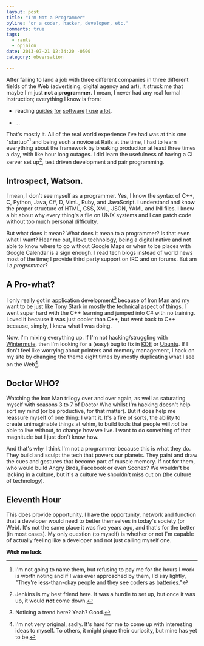 ```yaml
---
layout: post
title: "I'm Not a Programmer"
byline: "or a coder, hacker, developer, etc."
comments: true
tags:
  - rants
  - opinion
date: 2013-07-21 12:34:20 -0500
category: obversation

---
```


After failing to land a job with three different companies in three different
fields of the Web (advertising, digital agency and art), it struck me that
maybe I'm just **not a programmer**. I mean, I never had any real formal
instruction; everything I know is from:

 + reading [guides](http://php.net/manual/en/index.php)
   [for](http://guides.rubyonrails.org)
   [software](https://nose.readthedocs.org/en/latest/)
   [I use](http://qt-project.org/doc/)
   [a lot](http://foundation.zurb.com/docs).

 + ...

That's mostly it. All of the real world experience I've had was at this one
"startup"[^1] and being such a novice at [Rails](http://rubyonrails.org) at
the time, I had to learn everything about the framework by breaking production
at least three times a day, with like hour long outages. I did learn the
usefulness of having a CI server set up[^2], test driven development and pair
programming.

## Introspect, Watson.

I mean, I don't see myself as a programmer. Yes, I know the syntax of C++, C,
Python, Java, C#, D, VimL, Ruby, and JavaScript. I understand and know the
proper structure of HTML, CSS, XML, JSON, YAML and INI files. I know a bit
about why every thing's a file on UNIX systems and I can patch code without too
much personal difficulty.

But what does it mean? What does it mean to a programmer? Is that even what I
want? Hear me out, I love technology, being a digital native and not able to
know where to go without Google Maps or when to be places with Google Calendar
is a sign enough. I read tech blogs instead of world news most of the time; I
provide third party support on IRC and on forums. But am I a *programmer*?

## A Pro-what?

I only really got in application development[^3] because of Iron Man and my
want to be just like Tony Stark in mostly the technical aspect of things. I
went super hard with the C++ learning and jumped into C# with no training.
Loved it because it was just cooler than C++, but went back to C++ because,
simply, I knew what I was doing.

Now, I'm mixing everything up. If I'm not hacking/struggling with
[Wintermute][1], then I'm looking for a (easy) bug to fix in [KDE][2] or
[Ubuntu][3]. If I don't feel like worrying about pointers and memory management,
I hack on my site by changing the theme eight times by mostly duplicating what
I see on the Web[^4].

## Doctor WHO?

Watching the Iron Man trilogy over and over again, as well as saturating
myself with seasons 3 to 7 of Doctor Who whilst I'm hacking doesn't help sort
my mind (or be productive, for that matter). But it does help me reassure
myself of one thing: I want **it**. It's a fire of sorts, the ability to
create unimaginable things at whim, to build tools that people will *not* be
able to live without, to change how we live. I want to do something of that
magnitude but I just don't know how. 

And that's why I think I'm not a programmer because this is what they do. They
build and sculpt the tech that powers our planets. They paint and draw the
cues and gestures that become part of muscle memory. If not for them, who
would build Angry Birds, Facebook or even Sconex? We wouldn't be lacking in a
culture, but it's a culture we shouldn't miss out on (the culture of
technology).

## Eleventh Hour

This does provide opportunity. I have the opportunity, network and
function that a developer would need to better themselves in today's society
(or Web). It's not the same place it was five years ago, and that's for the
better (in most cases). My only question (to myself) is whether or not I'm
capable of actually feeling like a developer and not just calling myself one.

**Wish me luck**.


[1]: http://github.com/jalcine/wintermute
[2]: http://kde.org
[3]: http://ubuntu.com
[^1]: I'm not going to name them, but refusing to pay me for the hours I work is worth noting and if I was ever approached by them, I'd say lightly, "They're less-than-okay people and they see coders as batteries."
[^2]: Jenkins is my best friend here. It was a hurdle to set up, but once it was up, it would **not** come down.
[^3]: Noticing a trend here? Yeah? Good.
[^4]: I'm not very original, sadly. It's hard for me to come up with interesting ideas to myself. To others, it might pique their curiosity, but mine has yet to be.
